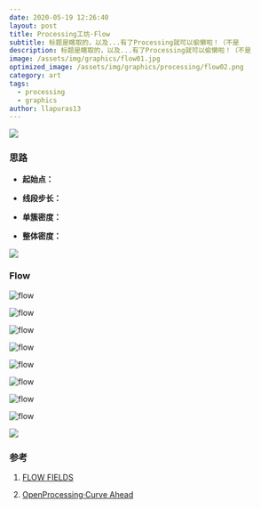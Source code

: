 ```yaml
---
date: 2020-05-19 12:26:40
layout: post
title: Processing工坊·Flow
subtitle: 标题是瞎取的，以及...有了Processing就可以偷懒啦！（不是
description: 标题是瞎取的，以及...有了Processing就可以偷懒啦！（不是
image: /assets/img/graphics/flow01.jpg
optimized_image: /assets/img/graphics/processing/flow02.png
category: art
tags:
  - processing
  - graphics
author: llapuras13
---
```


![](/assets/img/line.png)

### 思路

- **起始点：**

- **线段步长：**

- **单簇密度：**

- **整体密度：**

![](/assets/img/line.png)

### Flow

![flow](/assets/img/graphics/processing/flow00.jpg)

![flow](/assets/img/graphics/processing/flow01.jpg)

![flow](/assets/img/graphics/processing/flow05.jpg)

![flow](/assets/img/graphics/processing/flow02.png)

![flow](/assets/img/graphics/processing/flow03.jpg)

![flow](/assets/img/graphics/processing/flow07.jpg)

![flow](/assets/img/graphics/processing/flow04.jpg)

![flow](/assets/img/graphics/processing/flow06.jpg)

![](/assets/img/line.png)

### 参考

1. [FLOW FIELDS](https://tylerxhobbs.com/essays/2020/flow-fields)

2. [OpenProcessing·Curve Ahead](https://www.openprocessing.org/sketch/833302)

